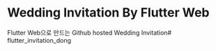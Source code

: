 # Wedding Invitation By Flutter Web

Flutter Web으로 만드는 Github hosted Wedding Invitation# flutter_invitation_dong
